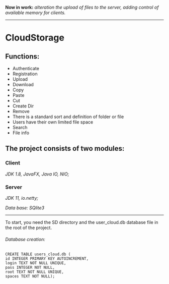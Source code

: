 **Now in work:** *alteration the upload of files to the server, adding control of available memory for clients.*
____

# CloudStorage
<h2>Functions:</h2>

 * Authenticate
 * Registration
 * Upload
 * Download
 * Copy
 * Paste
 * Cut
 * Create Dir
 * Remove
 * There is a standard sort and definition of folder or file
 * Users have their own limited file space
 * Search
 * File info

 ## The project consists of two modules:

 ### Client
*JDK 1.8, JavaFX, Java IO, NIO;*
 ### Server
*JDK 11, io.netty;* 

*Data base: SQlite3*
____
To start, you need the SD directory and the user_cloud.db database file in the root of the project.
 ###### Database creation: 
```
CREATE TABLE users_cloud.db (
id INTEGER PRIMARY KEY AUTOINCREMENT,
login TEXT NOT NULL UNIQUE,
pass INTEGER NOT NULL,
root TEXT NOT NULL UNIQUE,
spaces TEXT NOT NULL);
```
